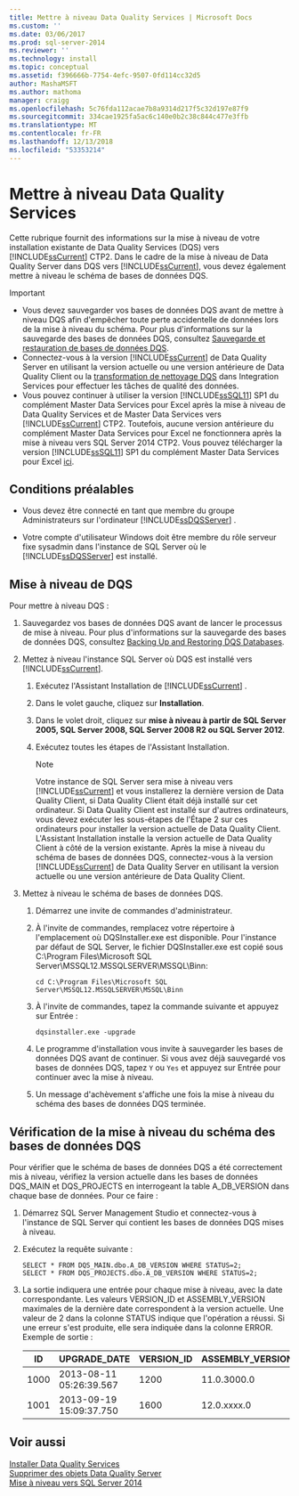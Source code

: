```yaml
---
title: Mettre à niveau Data Quality Services | Microsoft Docs
ms.custom: ''
ms.date: 03/06/2017
ms.prod: sql-server-2014
ms.reviewer: ''
ms.technology: install
ms.topic: conceptual
ms.assetid: f396666b-7754-4efc-9507-0fd114cc32d5
author: MashaMSFT
ms.author: mathoma
manager: craigg
ms.openlocfilehash: 5c76fda112acae7b8a9314d217f5c32d197e87f9
ms.sourcegitcommit: 334cae1925fa5ac6c140e0b2c38c844c477e3ffb
ms.translationtype: MT
ms.contentlocale: fr-FR
ms.lasthandoff: 12/13/2018
ms.locfileid: "53353214"
---
```

# <a name="upgrade-data-quality-services"></a>Mettre à niveau Data Quality Services
  Cette rubrique fournit des informations sur la mise à niveau de votre installation existante de Data Quality Services (DQS) vers [!INCLUDE[ssCurrent](../../includes/sscurrent-md.md)] CTP2. Dans le cadre de la mise à niveau de Data Quality Server dans DQS vers [!INCLUDE[ssCurrent](../../includes/sscurrent-md.md)], vous devez également mettre à niveau le schéma de bases de données DQS.  
  
> [!IMPORTANT]
>  -   Vous devez sauvegarder vos bases de données DQS avant de mettre à niveau DQS afin d'empêcher toute perte accidentelle de données lors de la mise à niveau du schéma. Pour plus d'informations sur la sauvegarde des bases de données DQS, consultez [Sauvegarde et restauration de bases de données DQS](../../data-quality-services/backing-up-and-restoring-dqs-databases.md).  
> -   Connectez-vous à la version [!INCLUDE[ssCurrent](../../includes/sscurrent-md.md)] de Data Quality Server en utilisant la version actuelle ou une version antérieure de Data Quality Client ou la [transformation de nettoyage DQS](../../integration-services/data-flow/transformations/dqs-cleansing-transformation.md) dans Integration Services pour effectuer les tâches de qualité des données.  
> -   Vous pouvez continuer à utiliser la version [!INCLUDE[ssSQL11](../../includes/sssql11-md.md)] SP1 du complément Master Data Services pour Excel après la mise à niveau de Data Quality Services et de Master Data Services vers [!INCLUDE[ssCurrent](../../includes/sscurrent-md.md)] CTP2. Toutefois, aucune version antérieure du complément Master Data Services pour Excel ne fonctionnera après la mise à niveau vers SQL Server 2014 CTP2. Vous pouvez télécharger la version [!INCLUDE[ssSQL11](../../includes/sssql11-md.md)] SP1 du complément Master Data Services pour Excel [ici](https://go.microsoft.com/fwlink/?LinkId=328664).  
  
##  <a name="Prerequisites"></a> Conditions préalables  
  
-   Vous devez être connecté en tant que membre du groupe Administrateurs sur l'ordinateur [!INCLUDE[ssDQSServer](../../includes/ssdqsserver-md.md)] .  
  
-   Votre compte d'utilisateur Windows doit être membre du rôle serveur fixe sysadmin dans l'instance de SQL Server où le [!INCLUDE[ssDQSServer](../../includes/ssdqsserver-md.md)] est installé.  
  
##  <a name="Upgrade"></a> Mise à niveau de DQS  
 Pour mettre à niveau DQS :  
  
1.  Sauvegardez vos bases de données DQS avant de lancer le processus de mise à niveau. Pour plus d'informations sur la sauvegarde des bases de données DQS, consultez [Backing Up and Restoring DQS Databases](../../data-quality-services/backing-up-and-restoring-dqs-databases.md).  
  
2.  Mettez à niveau l'instance SQL Server où DQS est installé vers [!INCLUDE[ssCurrent](../../includes/sscurrent-md.md)].  
  
    1.  Exécutez l'Assistant Installation de [!INCLUDE[ssCurrent](../../includes/sscurrent-md.md)] .  
  
    2.  Dans le volet gauche, cliquez sur **Installation**.  
  
    3.  Dans le volet droit, cliquez sur **mise à niveau à partir de SQL Server 2005, SQL Server 2008, SQL Server 2008 R2 ou SQL Server 2012**.  
  
    4.  Exécutez toutes les étapes de l'Assistant Installation.  
  
        > [!NOTE]  
        >  Votre instance de SQL Server sera mise à niveau vers [!INCLUDE[ssCurrent](../../includes/sscurrent-md.md)] et vous installerez la dernière version de Data Quality Client, si Data Quality Client était déjà installé sur cet ordinateur. Si Data Quality Client est installé sur d'autres ordinateurs, vous devez exécuter les sous-étapes de l'Étape 2 sur ces ordinateurs pour installer la version actuelle de Data Quality Client. L'Assistant Installation installe la version actuelle de Data Quality Client à côté de la version existante. Après la mise à niveau du schéma de bases de données DQS, connectez-vous à la version [!INCLUDE[ssCurrent](../../includes/sscurrent-md.md)] de Data Quality Server en utilisant la version actuelle ou une version antérieure de Data Quality Client.  
  
3.  Mettez à niveau le schéma de bases de données DQS.  
  
    1.  Démarrez une invite de commandes d'administrateur.  
  
    2.  À l'invite de commandes, remplacez votre répertoire à l'emplacement où DQSInstaller.exe est disponible. Pour l'instance par défaut de SQL Server, le fichier DQSInstaller.exe est copié sous C:\Program Files\Microsoft SQL Server\MSSQL12.MSSQLSERVER\MSSQL\Binn:  
  
        ```  
        cd C:\Program Files\Microsoft SQL Server\MSSQL12.MSSQLSERVER\MSSQL\Binn  
        ```  
  
    3.  À l'invite de commandes, tapez la commande suivante et appuyez sur Entrée :  
  
        ```  
        dqsinstaller.exe -upgrade  
        ```  
  
    4.  Le programme d'installation vous invite à sauvegarder les bases de données DQS avant de continuer. Si vous avez déjà sauvegardé vos bases de données DQS, tapez `Y` ou `Yes` et appuyez sur Entrée pour continuer avec la mise à niveau.  
  
    5.  Un message d'achèvement s'affiche une fois la mise à niveau du schéma des bases de données DQS terminée.  
  
##  <a name="Verify"></a> Vérification de la mise à niveau du schéma des bases de données DQS  
 Pour vérifier que le schéma de bases de données DQS a été correctement mis à niveau, vérifiez la version actuelle dans les bases de données DQS_MAIN et DQS_PROJECTS en interrogeant la table A_DB_VERSION dans chaque base de données. Pour ce faire :  
  
1.  Démarrez SQL Server Management Studio et connectez-vous à l'instance de SQL Server qui contient les bases de données DQS mises à niveau.  
  
2.  Exécutez la requête suivante :  
  
    ```  
    SELECT * FROM DQS_MAIN.dbo.A_DB_VERSION WHERE STATUS=2;  
    SELECT * FROM DQS_PROJECTS.dbo.A_DB_VERSION WHERE STATUS=2;  
    ```  
  
3.  La sortie indiquera une entrée pour chaque mise à niveau, avec la date correspondante. Les valeurs VERSION_ID et ASSEMBLY_VERSION maximales de la dernière date correspondent à la version actuelle. Une valeur de 2 dans la colonne STATUS indique que l'opération a réussi. Si une erreur s'est produite, elle sera indiquée dans la colonne ERROR. Exemple de sortie :  
  
    |ID|UPGRADE_DATE|VERSION_ID|ASSEMBLY_VERSION|USER_NAME|STATUS|d’erreur|  
    |--------|-------------------|-----------------|-----------------------|----------------|------------|-----------|  
    |1000|2013-08-11 05:26:39.567|1200|11.0.3000.0|\<DOMAINE\nom d’utilisateur>|2||  
    |1001|2013-09-19 15:09:37.750|1600|12.0.xxxx.0|\<DOMAINE\nom d’utilisateur>|2||  
  
## <a name="see-also"></a>Voir aussi  
 [Installer Data Quality Services](../../data-quality-services/install-windows/install-data-quality-services.md)   
 [Supprimer des objets Data Quality Server](../../sql-server/install/remove-data-quality-server-objects.md)   
 [Mise à niveau vers SQL Server 2014](upgrade-sql-server.md)  
  
  
